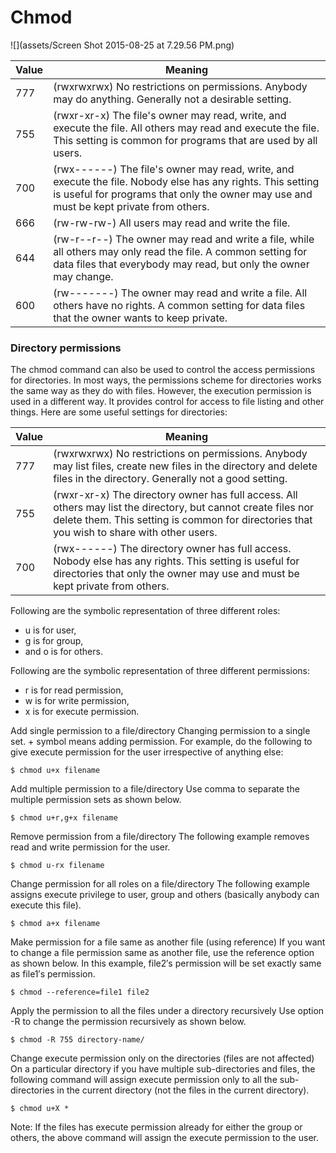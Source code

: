 # Chmod

![](assets/Screen Shot 2015-08-25 at 7.29.56 PM.png)

| Value | Meaning                                                                                                                                                                                               |
| ----- | ----------------------------------------------------------------------------------------------------------------------------------------------------------------------------------------------------- |
| 777   | (rwxrwxrwx) No restrictions on permissions. Anybody may do anything. Generally not a desirable setting.                                                                                               |
| 755   | (rwxr-xr-x) The file's owner may read, write, and execute the file. All others may read and execute the file. This setting is common for programs that are used by all users.                         |
| 700   | (rwx------) The file's owner may read, write, and execute the file. Nobody else has any rights. This setting is useful for programs that only the owner may use and must be kept private from others. |
| 666   | (rw-rw-rw-) All users may read and write the file.                                                                                                                                                    |
| 644   | (rw-r--r--) The owner may read and write a file, while all others may only read the file. A common setting for data files that everybody may read, but only the owner may change.                     |
| 600   | (rw-------) The owner may read and write a file. All others have no rights. A common setting for data files that the owner wants to keep private.                                                     |

### Directory permissions

The chmod command can also be used to control the access permissions for directories. In most ways, the permissions scheme for directories works the same way as they do with files. However, the execution permission is used in a different way. It provides control for access to file listing and other things. Here are some useful settings for directories:

| Value | Meaning                                                                                                                                                                                                      |
| ----- | ------------------------------------------------------------------------------------------------------------------------------------------------------------------------------------------------------------ |
| 777   | (rwxrwxrwx) No restrictions on permissions. Anybody may list files, create new files in the directory and delete files in the directory. Generally not a good setting.                                       |
| 755   | (rwxr-xr-x) The directory owner has full access. All others may list the directory, but cannot create files nor delete them. This setting is common for directories that you wish to share with other users. |
| 700   | (rwx------) The directory owner has full access. Nobody else has any rights. This setting is useful for directories that only the owner may use and must be kept private from others.                        |

Following are the symbolic representation of three different roles:

- u is for user,
- g is for group,
- and o is for others.

Following are the symbolic representation of three different permissions:

- r is for read permission,
- w is for write permission,
- x is for execute permission.

Add single permission to a file/directory
Changing permission to a single set. + symbol means adding permission. For example, do the following to give execute permission for the user irrespective of anything else:

```
$ chmod u+x filename
```

Add multiple permission to a file/directory
Use comma to separate the multiple permission sets as shown below.

```
$ chmod u+r,g+x filename
```

Remove permission from a file/directory
The following example removes read and write permission for the user.

```
$ chmod u-rx filename
```

Change permission for all roles on a file/directory
The following example assigns execute privilege to user, group and others (basically anybody can execute this file).

```
$ chmod a+x filename
```

Make permission for a file same as another file (using reference)
If you want to change a file permission same as another file, use the reference option as shown below. In this example, file2′s permission will be set exactly same as file1′s permission.

```
$ chmod --reference=file1 file2
```

Apply the permission to all the files under a directory
recursively
Use option -R to change the permission recursively as shown below.

```
$ chmod -R 755 directory-name/
```

Change execute permission only on the directories (files are not affected)
On a particular directory if you have multiple sub-directories and files, the following command will assign execute permission only to all the sub-directories in the current directory (not the files in the current directory).

```
$ chmod u+X *
```

Note: If the files has execute permission already for either the group or others, the above command will assign the execute permission to the user.
